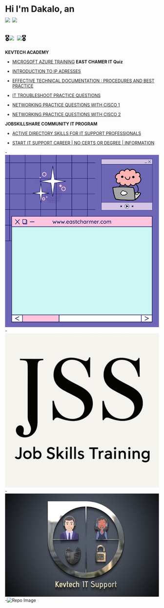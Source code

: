 <h1>Hi I'm Dakalo, an <br/><a href="https://github.com/Dakalo-Ndonde15/"><img src="https://img.shields.io/badge/-IT_SUPPORT_SPECIALIST-blue?style=for-the-badge"></a>
<a href="https://www.youtube.com/@dakalondonde"><img src="https://img.shields.io/badge/-YOUTUBER-red?style=for-the-badge&logo=youtube&logoSize=auto&color=%23E10600"></a>

<h2>🎖<a href="https://github.com/Dakalo-Ndonde15/CERTIFICATES/tree/main/Coursera%20Project%20Network"><img src="https://img.shields.io/badge/-HOME_LABS-gold?style=for-the-badge"></a>&nbsp;&nbsp;<a href="https://github.com/Dakalo-Ndonde15/CERTIFICATES/tree/main/Professional-Certificates"><img src="https://img.shields.io/badge/-CREDENTIALS-magenta?style=for-the-badge"></a>🎖</h2>

<b>KEVTECH ACADEMY </b>
  - [MICROSOFT AZURE TRAINING](https://www.kevtechitsupport.com/products/microsoft-azure-training)
<b>EAST CHAMER IT Quiz</b>
  - [INTRODUCTION TO IP ADRESSES](https://www.eastcharmer.com/participant-page/f00375de-4df3-4498-b1d2-e531b5b94d4a?programId=f00375de-4df3-4498-b1d2-e531b5b94d4a&participantId=0e76aa9a-750a-450d-aeb8-cc57cb529872)
 
 - [EFFECTIVE TECHNICAL DOCUMENTATION : PROCEDURES AND BEST PRACTICE  ](https://www.eastcharmer.com/participant-page/22b1c150-40a6-45c0-a7d4-5c17044b0e4c?programId=22b1c150-40a6-45c0-a7d4-5c17044b0e4c&participantId=3e54e5e8-6825-40c8-b36c-81ec1b442fd7)

  - [IT TROUBLESHOOT PRACTICE QUESTIONS ](https://www.eastcharmer.com/participant-page/2cd041a0-886e-4664-8da3-adb61ef067ec)
   
  - [NETWORKING PRACTICE QUESTIONS WITH CISCO 1](https://www.eastcharmer.com/participant-page/ee97e7f9-5b83-475c-8f31-f83660a3ccee?programId=ee97e7f9-5b83-475c-8f31-f83660a3ccee&participantId=f94feb6d-0017-4bd1-84e0-16f9ce60b1d1)

  - [NETWORKING PRACTICE QUESTIONS WITH CISCO 2](https://www.eastcharmer.com/participant-page/bdb89d5d-ec3f-4af4-8e1b-5af950000301)

<b>JOBSKILLSHARE COMMUNITY IT PROGRAM</b>
  - [ACTIVE DIRECTORY SKILLS FOR IT SUPPORT PROFESSIONALS](
https://www.udemy.com/share/106kSE3@6LJBsF_QxFE4dxCjX_24T9uMYjzodhUC_xfjFrGnXiZOtT-KIKg5Hcelit27qn5crw==/)

 - [START IT SUPPORT CAREER | NO CERTS OR DEGREE | INFORMATION](https://www.udemy.com/share/106Ae43@PysRzj1dzeQ90E6zejAkk7z2CPqt5-lQNkLN2BODUZF6965URzF_Rrj5Ef2kI1yrLw==/)

-![Repo Image](https://github.com/Dakalo-Ndonde15/CERTIFICATES/blob/main/Professional-Certificates/EAST%20CHAMER.png)
-![Repo Image](https://github.com/Dakalo-Ndonde15/CERTIFICATES/blob/main/Professional-Certificates/JOBSKILLSHARE%20COMUNITY%20.webp)
-![Repo Image](https://github.com/Dakalo-Ndonde15/CERTIFICATES/blob/main/Professional-Certificates/KevTech%20Academy.jpg)
-![Repo Image](https://github.com/Dakalo-Ndonde15/CERTIFICATES/blob/main/Professional-Certificates/coursera-projectnetwork-purplesquare.png)

